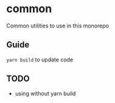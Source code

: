 # common

Common utilities to use in this monorepo

## Guide

`yarn build` to update code

## TODO

- using without yarn build
